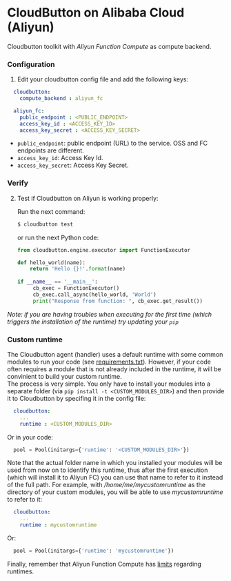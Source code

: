 # CloudButton on Alibaba Cloud (Aliyun)

Cloudbutton toolkit with *Aliyun Function Compute* as compute backend.

### Configuration

1. Edit your cloudbutton config file and add the following keys:

```yaml
  cloudbutton:
    compute_backend : aliyun_fc

  aliyun_fc:
    public_endpoint : <PUBLIC_ENDPOINT>
    access_key_id : <ACCESS_KEY_ID>
    access_key_secret : <ACCESS_KEY_SECRET>
```
   - `public_endpoint`: public endpoint (URL) to the service. OSS and FC endpoints are different.
   - `access_key_id`: Access Key Id.
   - `access_key_secret`: Access Key Secret. 


### Verify

2. Test if Cloudbutton on Aliyun is working properly:

   Run the next command:
   
   ```bash
   $ cloudbutton test
   ```
   
   or run the next Python code:
   
   ```python
   from cloudbutton.engine.executor import FunctionExecutor
   
   def hello_world(name):
       return 'Hello {}!'.format(name)
    
   if __name__ == '__main__':
        cb_exec = FunctionExecutor()
        cb_exec.call_async(hello_world, 'World')
        print("Response from function: ", cb_exec.get_result())
   ```

*Note: if you are having troubles when executing for the first time (which triggers the installation of the runtime) try updating your ```pip```*

### Custom runtime
The Cloudbutton agent (handler) uses a default runtime with some common modules to run your code (see [requirements.txt](/compute/backends/aliyun_fc/requirements.txt)). However, if your code often requires a module that is not already included in the runtime, it will be convinient to build your custom runtime.\
The process is very simple. You only have to install your modules into a separate folder (via `pip install -t <CUSTOM_MODULES_DIR>`) and then provide it to Cloudbutton by specifing it in the config file:
```yaml
  cloudbutton:
    ...
    runtime : <CUSTOM_MODULES_DIR>
```
Or in your code:
```python
  pool = Pool(initargs={'runtime': '<CUSTOM_MODULES_DIR>'})
```

Note that the actual folder name in which you installed your modules will be used from now on to identify this runtime, thus after the first execution (which will install it to Aliyun FC) you can use that name to refer to it instead of the full path. For example, with */home/me/mycustomruntime* as the directory of your custom modules, you will be able to use *mycustomruntime* to refer to it:
```yaml
  cloudbutton:
    ...
    runtime : mycustomruntime
```
Or:
```python
  pool = Pool(initargs={'runtime': 'mycustomruntime'})
```

Finally, remember that Aliyun Function Compute has [limits](https://www.alibabacloud.com/help/doc-detail/51907.htm?spm=a2c63.l28256.b99.152.1dd43c94NMby9d) regarding runtimes.
